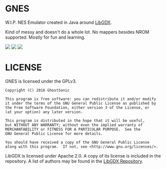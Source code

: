 # GNES

W.I.P. NES Emulator created in Java around [LibGDX](https://libgdx.badlogicgames.com/). 

Kind of messy and doesn't do a whole lot. No mappers besides NROM supported. Mostly for fun and learning.

![](http://i.imgur.com/tFf7o81.png) ![](http://i.imgur.com/Iw47f7O.png) ![](http://i.imgur.com/HUtAB7b.png)

# LICENSE

GNES is licensed under the GPLv3.

    Copyright (C) 2016 GhostSonic

    This program is free software: you can redistribute it and/or modify
    it under the terms of the GNU General Public License as published by
    the Free Software Foundation, either version 3 of the License, or
    (at your option) any later version.

    This program is distributed in the hope that it will be useful,
    but WITHOUT ANY WARRANTY; without even the implied warranty of
    MERCHANTABILITY or FITNESS FOR A PARTICULAR PURPOSE.  See the
    GNU General Public License for more details.

    You should have received a copy of the GNU General Public License
    along with this program.  If not, see <http://www.gnu.org/licenses/>.
	
LibGDX is licensed under Apache 2.0. A copy of its license is included in the repository. A list of authors may be found in the [LibGDX Repository](https://github.com/libgdx/libgdx).